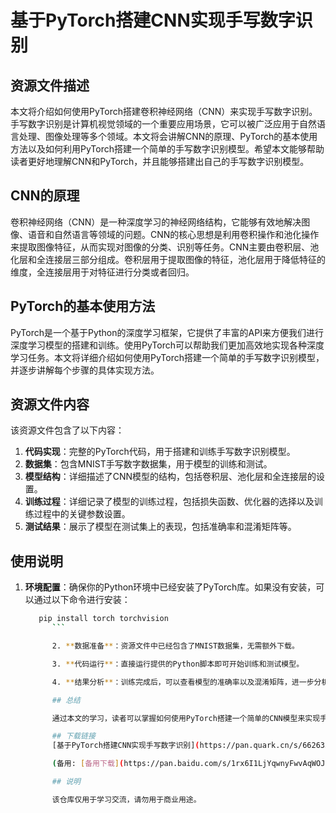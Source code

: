 # 基于PyTorch搭建CNN实现手写数字识别

## 资源文件描述

本文将介绍如何使用PyTorch搭建卷积神经网络（CNN）来实现手写数字识别。手写数字识别是计算机视觉领域的一个重要应用场景，它可以被广泛应用于自然语言处理、图像处理等多个领域。本文将会讲解CNN的原理、PyTorch的基本使用方法以及如何利用PyTorch搭建一个简单的手写数字识别模型。希望本文能够帮助读者更好地理解CNN和PyTorch，并且能够搭建出自己的手写数字识别模型。

## CNN的原理

卷积神经网络（CNN）是一种深度学习的神经网络结构，它能够有效地解决图像、语音和自然语言等领域的问题。CNN的核心思想是利用卷积操作和池化操作来提取图像特征，从而实现对图像的分类、识别等任务。CNN主要由卷积层、池化层和全连接层三部分组成。卷积层用于提取图像的特征，池化层用于降低特征的维度，全连接层用于对特征进行分类或者回归。

## PyTorch的基本使用方法

PyTorch是一个基于Python的深度学习框架，它提供了丰富的API来方便我们进行深度学习模型的搭建和训练。使用PyTorch可以帮助我们更加高效地实现各种深度学习任务。本文将详细介绍如何使用PyTorch搭建一个简单的手写数字识别模型，并逐步讲解每个步骤的具体实现方法。

## 资源文件内容

该资源文件包含了以下内容：

1. **代码实现**：完整的PyTorch代码，用于搭建和训练手写数字识别模型。
2. **数据集**：包含MNIST手写数字数据集，用于模型的训练和测试。
3. **模型结构**：详细描述了CNN模型的结构，包括卷积层、池化层和全连接层的设置。
4. **训练过程**：详细记录了模型的训练过程，包括损失函数、优化器的选择以及训练过程中的关键参数设置。
5. **测试结果**：展示了模型在测试集上的表现，包括准确率和混淆矩阵等。

## 使用说明

1. **环境配置**：确保你的Python环境中已经安装了PyTorch库。如果没有安装，可以通过以下命令进行安装：
   ```bash
      pip install torch torchvision
         ```

         2. **数据准备**：资源文件中已经包含了MNIST数据集，无需额外下载。

         3. **代码运行**：直接运行提供的Python脚本即可开始训练和测试模型。

         4. **结果分析**：训练完成后，可以查看模型的准确率以及混淆矩阵，进一步分析模型的性能。

         ## 总结

         通过本文的学习，读者可以掌握如何使用PyTorch搭建一个简单的CNN模型来实现手写数字识别。希望本文能够帮助你在深度学习和计算机视觉领域迈出坚实的一步。

         ## 下载链接
         [基于PyTorch搭建CNN实现手写数字识别](https://pan.quark.cn/s/6626353930ba) 

         (备用: [备用下载](https://pan.baidu.com/s/1rx6I1LjYqwnyFwvAqWOJUg?pwd=1234))

         ## 说明

         该仓库仅用于学习交流，请勿用于商业用途。
